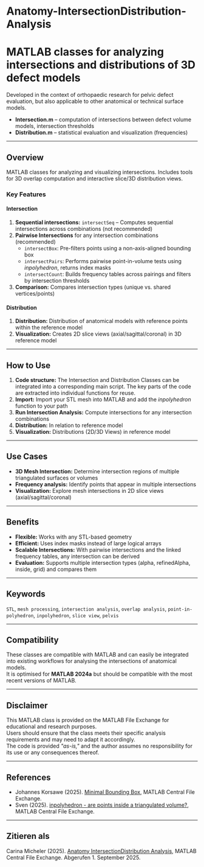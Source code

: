 # Anatomy-IntersectionDistribution-Analysis

# MATLAB classes for analyzing intersections and distributions of 3D defect models

Developed in the context of orthopaedic research for pelvic defect evaluation, but also applicable to other anatomical or technical surface models.

- **Intersection.m** – computation of intersections between defect volume models, intersection thresholds  
- **Distribution.m** – statistical evaluation and visualization (frequencies)

---

## Overview
MATLAB classes for analyzing and visualizing intersections. Includes tools for 3D overlap computation and interactive slice/3D distribution views.

### Key Features

#### Intersection
1. **Sequential intersections:** `intersectSeq` – Computes sequential intersections across combinations (not recommended)  
2. **Pairwise Intersections** for any intersection combinations (recommended)
   - `intersectBox`: Pre-filters points using a non-axis-aligned bounding box  
   - `intersectPairs`: Performs pairwise point-in-volume tests using *inpolyhedron*, returns index masks  
   - `intersectCount`: Builds frequency tables across pairings and filters by intersection thresholds  
3. **Comparison:** Compares intersection types (unique vs. shared vertices/points)  

#### Distribution
1. **Distribution:** Distribution of anatomical models with reference points within the reference model  
2. **Visualization:** Creates 2D slice views (axial/sagittal/coronal) in 3D reference model  

---

## How to Use
1. **Code structure:** The Intersection and Distribution Classes can be integrated into a corresponding main script. The key parts of the code are extracted into individual functions for reuse.  
2. **Import:** Import your STL mesh into MATLAB and add the *inpolyhedron* function to your path  
3. **Run Intersection Analysis:** Compute intersections for any intersection combinations  
4. **Distribution:** In relation to reference model  
5. **Visualization:** Distributions (2D/3D Views) in reference model  

---

## Use Cases
- **3D Mesh Intersection:** Determine intersection regions of multiple triangulated surfaces or volumes  
- **Frequency analysis:** Identify points that appear in multiple intersections  
- **Visualization:** Explore mesh intersections in 2D slice views (axial/sagittal/coronal)  

---

## Benefits
- **Flexible:** Works with any STL-based geometry  
- **Efficient:** Uses index masks instead of large logical arrays  
- **Scalable Intersections:** With pairwise intersections and the linked frequency tables, any intersection can be derived  
- **Evaluation:** Supports multiple intersection types (alpha, refinedAlpha, inside, grid) and compares them  

---

## Keywords
`STL`, `mesh processing`, `intersection analysis`, `overlap analysis`, `point-in-polyhedron`, `inpolyhedron`, `slice view`, `pelvis`

---

## Compatibility
These classes are compatible with MATLAB and can easily be integrated into existing workflows for analysing the intersections of anatomical models.  
It is optimised for **MATLAB 2024a** but should be compatible with the most recent versions of MATLAB.

---

## Disclaimer
This MATLAB class is provided on the MATLAB File Exchange for educational and research purposes.  
Users should ensure that the class meets their specific analysis requirements and may need to adapt it accordingly.  
The code is provided *"as-is,"* and the author assumes no responsibility for its use or any consequences thereof.

---

## References
- Johannes Korsawe (2025). [Minimal Bounding Box](https://www.mathworks.com/matlabcentral/fileexchange/18264-minimal-bounding-box), MATLAB Central File Exchange.  
- Sven (2025). [inpolyhedron - are points inside a triangulated volume?](https://www.mathworks.com/matlabcentral/fileexchange/37856-inpolyhedron-are-points-inside-a-triangulated-volume), MATLAB Central File Exchange.  

---

## Zitieren als
Carina Micheler (2025). [Anatomy IntersectionDistribution Analysis](https://www.mathworks.com/matlabcentral/fileexchange/181297-anatomy-intersectiondistribution-analysis), MATLAB Central File Exchange. Abgerufen 1. September 2025.
